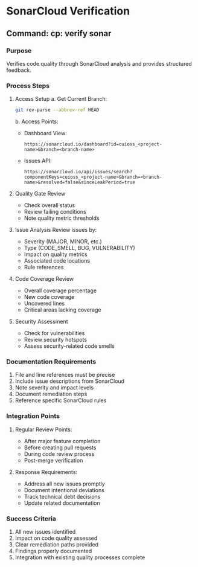 # SonarCloud Verification

## Command: cp: verify sonar

### Purpose
Verifies code quality through SonarCloud analysis and provides structured feedback.

### Process Steps

1. Access Setup
   a. Get Current Branch:
   ```bash
   git rev-parse --abbrev-ref HEAD
   ```
   
   b. Access Points:
   - Dashboard View:
     ```
     https://sonarcloud.io/dashboard?id=cuioss_<project-name>&branch=<branch-name>
     ```
   - Issues API:
     ```
     https://sonarcloud.io/api/issues/search?componentKeys=cuioss_<project-name>&branch=<branch-name>&resolved=false&sinceLeakPeriod=true
     ```

2. Quality Gate Review
   - Check overall status
   - Review failing conditions
   - Note quality metric thresholds

3. Issue Analysis
   Review issues by:
   - Severity (MAJOR, MINOR, etc.)
   - Type (CODE_SMELL, BUG, VULNERABILITY)
   - Impact on quality metrics
   - Associated code locations
   - Rule references

4. Code Coverage Review
   - Overall coverage percentage
   - New code coverage
   - Uncovered lines
   - Critical areas lacking coverage

5. Security Assessment
   - Check for vulnerabilities
   - Review security hotspots
   - Assess security-related code smells

### Documentation Requirements
1. File and line references must be precise
2. Include issue descriptions from SonarCloud
3. Note severity and impact levels
4. Document remediation steps
5. Reference specific SonarCloud rules

### Integration Points
1. Regular Review Points:
   - After major feature completion
   - Before creating pull requests
   - During code review process
   - Post-merge verification

2. Response Requirements:
   - Address all new issues promptly
   - Document intentional deviations
   - Track technical debt decisions
   - Update related documentation

### Success Criteria
1. All new issues identified
2. Impact on code quality assessed
3. Clear remediation paths provided
4. Findings properly documented
5. Integration with existing quality processes complete
